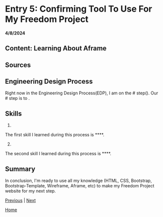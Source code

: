 # Entry 5: Confirming Tool To Use For My Freedom Project
#### 4/8/2024

## Content: Learning About Aframe

## Sources

## Engineering Design Process

Right now in the Engineering Design Process(EDP), I am on the # step(). Our # step is to .

## Skills

1)

The first skill I learned during this process is ****.



2)

The second skill I learned during this process is ****.



## Summary
In conclusion, I'm ready to use all my knowledge (HTML, CSS, Bootstrap, Bootstrap-Template, Wireframe, Aframe, etc) to make my Freedom Project website for my next step.

[Previous](entry04.md) | [Next](entry06.md)

[Home](../README.md)
